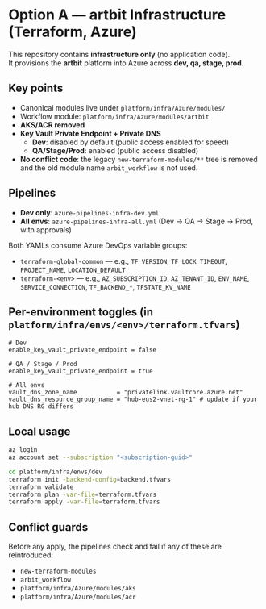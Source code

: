 # Option A — artbit Infrastructure (Terraform, Azure)

This repository contains **infrastructure only** (no application code).  
It provisions the **artbit** platform into Azure across **dev, qa, stage, prod**.

## Key points

- Canonical modules live under `platform/infra/Azure/modules/`
- Workflow module: `platform/infra/Azure/modules/artbit`
- **AKS/ACR removed**
- **Key Vault Private Endpoint + Private DNS**
  - **Dev**: disabled by default (public access enabled for speed)
  - **QA/Stage/Prod**: enabled (public access disabled)
- **No conflict code**: the legacy `new-terraform-modules/**` tree is removed and the old module name `arbit_workflow` is not used.

## Pipelines

- **Dev only**: `azure-pipelines-infra-dev.yml`
- **All envs**: `azure-pipelines-infra-all.yml` (Dev → QA → Stage → Prod, with approvals)

Both YAMLs consume Azure DevOps variable groups:

- `terraform-global-common` — e.g., `TF_VERSION`, `TF_LOCK_TIMEOUT`, `PROJECT_NAME`, `LOCATION_DEFAULT`
- `terraform-<env>` — e.g., `AZ_SUBSCRIPTION_ID`, `AZ_TENANT_ID`, `ENV_NAME`, `SERVICE_CONNECTION`, `TF_BACKEND_*`, `TFSTATE_KV_NAME`

## Per-environment toggles (in `platform/infra/envs/<env>/terraform.tfvars`)

```hcl
# Dev
enable_key_vault_private_endpoint = false

# QA / Stage / Prod
enable_key_vault_private_endpoint = true

# All envs
vault_dns_zone_name           = "privatelink.vaultcore.azure.net"
vault_dns_resource_group_name = "hub-eus2-vnet-rg-1" # update if your hub DNS RG differs
```

## Local usage

```bash
az login
az account set --subscription "<subscription-guid>"

cd platform/infra/envs/dev
terraform init -backend-config=backend.tfvars
terraform validate
terraform plan -var-file=terraform.tfvars
terraform apply -var-file=terraform.tfvars
```

## Conflict guards

Before any apply, the pipelines check and fail if any of these are reintroduced:

- `new-terraform-modules`
- `arbit_workflow`
- `platform/infra/Azure/modules/aks`
- `platform/infra/Azure/modules/acr`